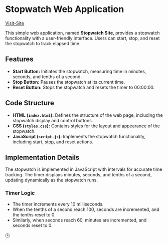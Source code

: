 # Stopwatch Web Application

[Visit-Site](https://stopwatch01306.netlify.app/)

This simple web application, named **Stopwatch Site**, provides a stopwatch functionality with a user-friendly interface. Users can start, stop, and reset the stopwatch to track elapsed time.

## Features

- **Start Button:** Initiates the stopwatch, measuring time in minutes, seconds, and tenths of a second.
- **Stop Button:** Pauses the stopwatch at its current time.
- **Reset Button:** Stops the stopwatch and resets the timer to 00:00:00.


## Code Structure

- **HTML (`index.html`):** Defines the structure of the web page, including the stopwatch display and control buttons.
- **CSS (`styles.css`):** Contains styles for the layout and appearance of the stopwatch.
- **JavaScript (`script.js`):** Implements the stopwatch functionality, including start, stop, and reset actions.

## Implementation Details

The stopwatch is implemented in JavaScript with intervals for accurate time tracking. The timer displays minutes, seconds, and tenths of a second, updating dynamically as the stopwatch runs.

### Timer Logic

- The timer increments every 10 milliseconds.
- When the tenths of a second reach 100, seconds are incremented, and the tenths reset to 0.
- Similarly, when seconds reach 60, minutes are incremented, and seconds reset to 0.

🕒
